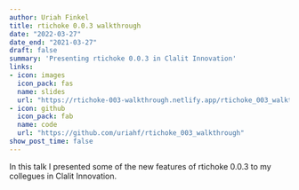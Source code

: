 ```yaml
---
author: Uriah Finkel
title: rtichoke 0.0.3 walkthrough
date: "2022-03-27"
date_end: "2021-03-27"
draft: false
summary: 'Presenting rtichoke 0.0.3 in Clalit Innovation'
links:
- icon: images
  icon_pack: fas
  name: slides
  url: "https://rtichoke-003-walkthrough.netlify.app/rtichoke_003_walkthrough.html#1"
- icon: github
  icon_pack: fab
  name: code
  url: "https://github.com/uriahf/rtichoke_003_walkthrough"
show_post_time: false
---
```


In this talk I presented some of the new features of rtichoke 0.0.3 to my collegues in Clalit Innovation.